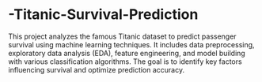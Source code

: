 # -Titanic-Survival-Prediction
This project analyzes the famous Titanic dataset to predict passenger survival using machine learning techniques. It includes data preprocessing, exploratory data analysis (EDA), feature engineering, and model building with various classification algorithms. The goal is to identify key factors influencing survival and optimize prediction accuracy.
